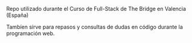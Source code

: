Repo utilizado durante el Curso de Full-Stack de The Bridge en Valencia (España)

Tambíen sírve para repasos y consultas de dudas en código durante la programación web.
